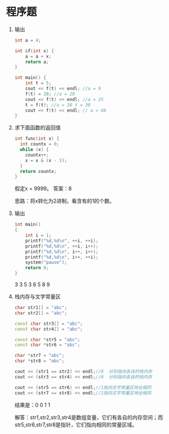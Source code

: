 # 程序题

1. 输出

    ```cpp
    int a = 4;
    
    int &f(int x) {
        a = a + x;
        return a;
    }
    
    int main() {
        int t = 5;
        cout << f(t) << endl; //a = 9
        f(t) = 20; //a = 20
        cout << f(t) << endl; //a = 25
        t = f(t); //a = 30 t = 30
        cout << f(t) << endl; // a = 60
    }
    ```

2. 求下面函数的返回值

    ```cpp
    int func(int x) {
      int countx = 0;
      while (x) {
        countx++;
        x = x & (x - 1);
      }
      return countx;
    }
    ```

   假定x = 9999。 答案：8

   思路：将x转化为2进制，看含有的1的个数。

3. 输出

    ```cpp
    int main()
    {
        int i = 1;
        printf("%d,%d\n", ++i, ++i);    
        printf("%d,%d\n", ++i, i++);   
        printf("%d,%d\n", i++, i++);    
        printf("%d,%d\n", i++, ++i);   
        system("pause");
        return 0;
    }
    ```

   3 3 5 3 6 5 8 9

4. 栈内存与文字常量区

   ```cpp
   char str1[] = "abc";
   char str2[] = "abc";
   
   const char str3[] = "abc";
   const char str4[] = "abc";
   
   const char *str5 = "abc";
   const char *str6 = "abc";
   
   char *str7 = "abc";
   char *str8 = "abc";
   
   cout << (str1 == str2) << endl;//0  分别指向各自的栈内存
   cout << (str3 == str4) << endl;//0  分别指向各自的栈内存
   
   cout << (str5 == str6) << endl;//1指向文字常量区地址相同
   cout << (str7 == str8) << endl;//1指向文字常量区地址相同
   ```

   结果是：0 0 1 1

   解答：str1,str2,str3,str4是数组变量，它们有各自的内存空间；而str5,str6,str7,str8是指针，它们指向相同的常量区域。

